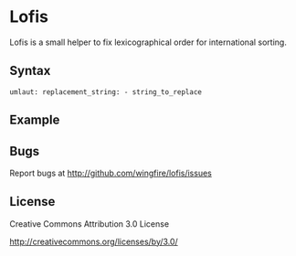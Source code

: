 Lofis
=====
Lofis is a small helper to fix lexicographical order for international sorting.

Syntax
------
`
umlaut:
  replacement_string:
    - string_to_replace
`

Example
-------

Bugs
----
Report bugs at http://github.com/wingfire/lofis/issues


License
-------
Creative Commons Attribution 3.0 License

http://creativecommons.org/licenses/by/3.0/